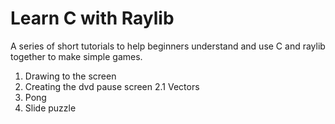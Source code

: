 # Learn C with Raylib

A series of short tutorials to help beginners understand and use C and raylib together to make simple games.

1. Drawing to the screen
2. Creating the dvd pause screen
2.1 Vectors
3. Pong
4. Slide puzzle
